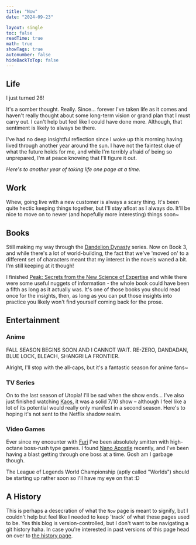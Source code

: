 ```yaml
---
title: "Now"
date: "2024-09-23"

layout: single
toc: false
readTime: true
math: true
showTags: true
autonumber: false
hideBackToTop: false
---
```


## Life

I just turned 26!

It's a somber thought. Really. Since... forever I've taken life as it comes and haven't really thought about some
long-term vision or grand plan that I must carry out. I can't help but feel like I could have done more. Although,
that sentiment is likely to always be there.

I've had no deep insightful reflection since I woke up this morning having lived through another year around the sun. I
have not the faintest clue of what the future holds for me, and while I'm terribly afraid of being so unprepared, I'm
at peace knowing that I'll figure it out.

_Here's to another year of taking life one page at a time._

## Work

Whew, going live with a new customer is always a scary thing. It's been quite hectic keeping things together, but I'll
stay afloat as I always do. It'll be nice to move on to newer (and hopefully more interesting) things soon~

## Books

Still making my way through the [Dandelion Dynasty](https://www.goodreads.com/series/117103-the-dandelion-dynasty)
series. Now on Book 3, and while there's a lot of world-building, the fact that we've 'moved on' to a different set of
characters meant that my interest in the novels waned a bit. I'm still keeping at it though!

I finished [Peak: Secrets from the New Science of Expertise](https://www.goodreads.com/book/show/26312997-peak) and
while there were some useful nuggets of information - the whole book could have been a fifth as long as it actually was.
It's one of those books you should read once for the insights, then, as long as you can put those insights into practice
you likely won't find yourself coming back for the prose.

## Entertainment

### Anime

FALL SEASON BEGINS SOON AND I CANNOT WAIT. RE-ZERO, DANDADAN, BLUE LOCK, BLEACH, SHANGRI LA FRONTIER.

Alright, I'll stop with the all-caps, but it's a fantastic season for anime fans~

### TV Series

On to the last season of Utopia! I'll be sad when the show ends... I've also just finished
watching [Kaos](https://www.imdb.com/title/tt8550732/), it was a solid 7/10 show – although I feel like a lot of its
potential would really only manifest in a second season. Here's to hoping it's not sent to the Netflix shadow realm.

### Video Games

Ever since my encounter with [Furi](https://store.steampowered.com/app/423230/Furi/) I've been absolutely smitten with
high-octane boss-rush type games. I found [Nano
Apostle](https://store.steampowered.com/app/2400640/NanoApostle/) recently, and I've been having a blast getting through
one boss at a time. Gosh am I garbage though.

The League of Legends World Championship (aptly called "Worlds") should be starting up rather soon so I'll have my eye
on that :D

## A History

This is perhaps a desecration of what the `Now` page is meant to signify, but I couldn't help but feel like I needed to
keep 'track' of what these pages used to be. Yes this blog is version-controlled, but I don't want to be navigating a
git history haha. In case you're interested in past versions of this page head on over
to [the history page](/now/history/).
